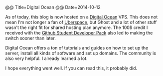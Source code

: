 @@ Title=Digital Ocean
@@ Date=2014-10-12

As of today, this blog is now hosted on a [Digital Ocean](https://www.digitalocean.com) VPS. This does not mean I'm not longer a fan of [Uberspace](https://uberspace.de), but Ghost and a lot of other stuff wasn't the right fit for shared hosting plan anymore.
The 100$ credit I received with the [Github Student Developer Pack](https://education.github.com/pack) also led to making the switch sooner than later.

Digital Ocean offers a ton of tutorials and guides on how to set up the server, install all kinds of software and set up domains. The community is also very helpful. I already learned a lot.

I hope everything went well. If you can read this, it probably did.